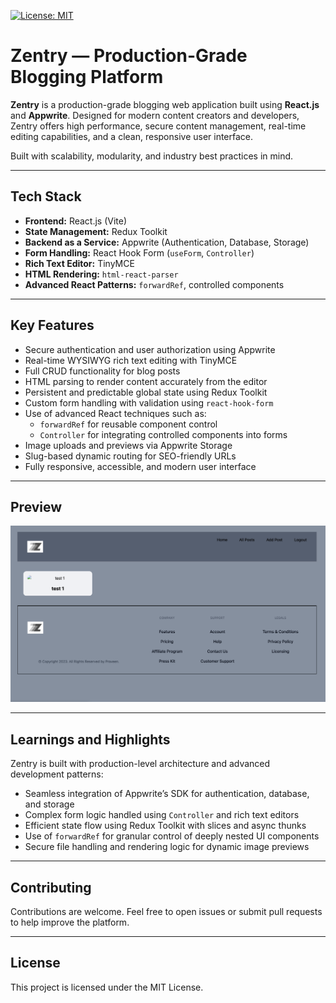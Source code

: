 [![License: MIT](https://img.shields.io/badge/License-MIT-yellow.svg)](LICENSE)

# Zentry — Production-Grade Blogging Platform

**Zentry** is a production-grade blogging web application built using **React.js** and **Appwrite**. Designed for modern content creators and developers, Zentry offers high performance, secure content management, real-time editing capabilities, and a clean, responsive user interface.

Built with scalability, modularity, and industry best practices in mind.

---

## Tech Stack

- **Frontend:** React.js (Vite)
- **State Management:** Redux Toolkit
- **Backend as a Service:** Appwrite (Authentication, Database, Storage)
- **Form Handling:** React Hook Form (`useForm`, `Controller`)
- **Rich Text Editor:** TinyMCE
- **HTML Rendering:** `html-react-parser`
- **Advanced React Patterns:** `forwardRef`, controlled components

---

## Key Features

- Secure authentication and user authorization using Appwrite
- Real-time WYSIWYG rich text editing with TinyMCE
- Full CRUD functionality for blog posts
- HTML parsing to render content accurately from the editor
- Persistent and predictable global state using Redux Toolkit
- Custom form handling with validation using `react-hook-form`
- Use of advanced React techniques such as:
  - `forwardRef` for reusable component control
  - `Controller` for integrating controlled components into forms
- Image uploads and previews via Appwrite Storage
- Slug-based dynamic routing for SEO-friendly URLs
- Fully responsive, accessible, and modern user interface

---

## Preview

![Zentry Screenshot](./Zentry-website.png)

---

## Learnings and Highlights

Zentry is built with production-level architecture and advanced development patterns:

- Seamless integration of Appwrite’s SDK for authentication, database, and storage
- Complex form logic handled using `Controller` and rich text editors
- Efficient state flow using Redux Toolkit with slices and async thunks
- Use of `forwardRef` for granular control of deeply nested UI components
- Secure file handling and rendering logic for dynamic image previews

---

## Contributing

Contributions are welcome. Feel free to open issues or submit pull requests to help improve the platform.

---

## License

This project is licensed under the MIT License.
